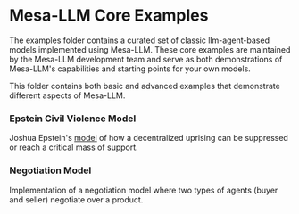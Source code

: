 
# Mesa-LLM Core Examples
The examples folder contains a curated set of classic llm-agent-based models implemented using Mesa-LLM. These core examples are maintained by the Mesa-LLM development team and serve as both demonstrations of Mesa-LLM's capabilities and starting points for your own models.

This folder contains both basic and advanced examples that demonstrate different aspects of Mesa-LLM.

### Epstein Civil Violence Model
Joshua Epstein's [model](https://www.pnas.org/doi/10.1073/pnas.092080199) of how a decentralized uprising can be suppressed or reach a critical mass of support.

### Negotiation Model
Implementation of a negotiation model where two types of agents (buyer and seller) negotiate over a product.

